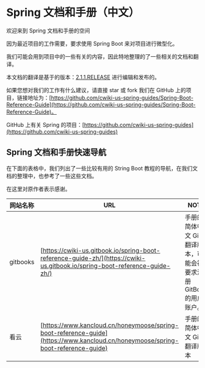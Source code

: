 # Spring 文档和手册（中文）

欢迎来到 Spring 文档和手册的空间

因为最近项目的工作需要，要求使用 Spring Boot 来对项目进行微型化。

我们可能会用到项目中的一些有关的内容，因此特地整理的了一些相关的文档和翻译。

本文档的翻译是基于的版本：[2.1.1.RELEASE](https://docs.spring.io/spring-boot/docs/2.1.1.RELEASE/reference/htmlsingle/) 进行编辑和发布的。

如果您想对我们的工作有什么建议，请直接 star 或 fork 我们在 GitHub 上的项目，链接地址为：[https://github.com/cwiki-us-spring-guides/Spring-Boot-Reference-Guide](https://github.com/cwiki-us-spring-guides/Spring-Boot-Reference-Guide)。

GitHub 上有关 Spring 的项目：[https://github.com/cwiki-us-spring-guides](https://github.com/cwiki-us-spring-guides)


## Spring 文档和手册快速导航

在下面的表格中，我们列出了一些比较有用的 String Boot 教程的导航，在我们文档的整理中，也参考了一些这些文档。

在这里对原作者表示感谢。

| 网站名称  | URL  | NOTE  |
|---|---|---|
| gitbooks  | [https://cwiki-us.gitbook.io/spring-boot-reference-guide-zh/](https://cwiki-us.gitbook.io/spring-boot-reference-guide-zh/)  | 手册的简体中文 Git 翻译版本，可能会被要求注册 GitBook 的用户账户。  |
| 看云  | [https://www.kancloud.cn/honeymoose/spring-boot-reference-guide](https://www.kancloud.cn/honeymoose/spring-boot-reference-guide)  | 手册的简体中文 Git 翻译版本  |

[](CONTACT.md ':include')